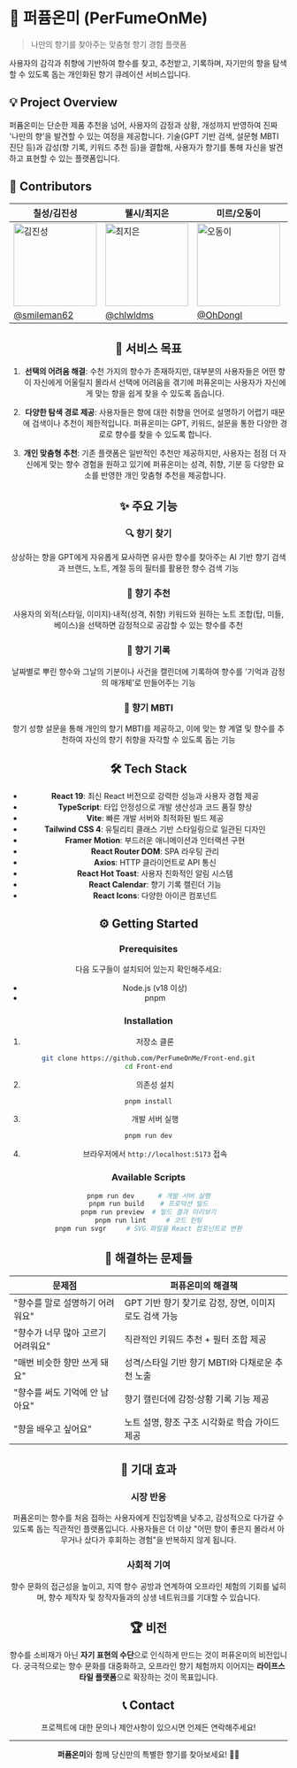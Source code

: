 # 🌸 퍼퓸온미 (PerFumeOnMe)

> 나만의 향기를 찾아주는 맞춤형 향기 경험 플랫폼

사용자의 감각과 취향에 기반하여 향수를 찾고, 추천받고, 기록하며, 자기만의 향을 탐색할 수 있도록 돕는 개인화된 향기 큐레이션 서비스입니다.

## 💡 Project Overview

퍼퓸온미는 단순한 제품 추천을 넘어, 사용자의 감정과 상황, 개성까지 반영하여 진짜 '나만의 향'을 발견할 수 있는 여정을 제공합니다. 기술(GPT 기반 검색, 설문형 MBTI 진단 등)과 감성(향 기록, 키워드 추천 등)을 결합해, 사용자가 향기를 통해 자신을 발견하고 표현할 수 있는 플랫폼입니다.

## 👥 Contributors

<div align="center">

| 칠성/김진성 | 웰시/최지은 | 미르/오동이 | 위즈/이슬기 |
|-------------|-------------|-------------|-------------|
| <a href="https://github.com/smileman62"><img src="https://github.com/smileman62.png" width="150" height="150" alt="김진성"/></a> | <a href="https://github.com/chlwldms"><img src="https://github.com/chlwldms.png" width="150" height="150" alt="최지은"/></a> | <a href="https://github.com/OhDongI"><img src="https://github.com/OhDongI.png" width="150" height="150" alt="오동이"/></a> | <a href="https://github.com/wiz0208"><img src="https://github.com/wiz0208.png" width="150" height="150" alt="이슬기"/></a> |
| [@smileman62](https://github.com/smileman62) | [@chlwldms](https://github.com/chlwldms) | [@OhDongI](https://github.com/OhDongI) | [@wiz0208](https://github.com/wiz0208) |


## 📌 서비스 목표

1. **선택의 어려움 해결**: 수천 가지의 향수가 존재하지만, 대부분의 사용자들은 어떤 향이 자신에게 어울릴지 몰라서 선택에 어려움을 겪기에 퍼퓨온미는 사용자가 자신에게 맞는 향을 쉽게 찾을 수 있도록 돕습니다.

2. **다양한 탐색 경로 제공**: 사용자들은 향에 대한 취향을 언어로 설명하기 어렵기 때문에 검색이나 추천이 제한적입니다. 퍼퓨온미는 GPT, 키워드, 설문을 통한 다양한 경로로 향수를 찾을 수 있도록 합니다.

3. **개인 맞춤형 추천**: 기존 플랫폼은 일반적인 추천만 제공하지만, 사용자는 점점 더 자신에게 맞는 향수 경험을 원하고 있기에 퍼퓨온미는 성격, 취향, 기분 등 다양한 요소를 반영한 개인 맞춤형 추천을 제공합니다.

## ✨ 주요 기능

### 🔍 향기 찾기
상상하는 향을 GPT에게 자유롭게 묘사하면 유사한 향수를 찾아주는 AI 기반 향기 검색과 브랜드, 노트, 계절 등의 필터를 활용한 향수 검색 기능

### 💝 향기 추천
사용자의 외적(스타일, 이미지)·내적(성격, 취향) 키워드와 원하는 노트 조합(탑, 미들, 베이스)을 선택하면 감정적으로 공감할 수 있는 향수를 추천

### 📅 향기 기록
날짜별로 뿌린 향수와 그날의 기분이나 사건을 캘린더에 기록하여 향수를 '기억과 감정의 매개체'로 만들어주는 기능

### 🧠 향기 MBTI
향기 성향 설문을 통해 개인의 향기 MBTI를 제공하고, 이에 맞는 향 계열 및 향수를 추천하여 자신의 향기 취향을 자각할 수 있도록 돕는 기능

## 🛠️ Tech Stack

- **React 19**: 최신 React 버전으로 강력한 성능과 사용자 경험 제공
- **TypeScript**: 타입 안정성으로 개발 생산성과 코드 품질 향상
- **Vite**: 빠른 개발 서버와 최적화된 빌드 제공
- **Tailwind CSS 4**: 유틸리티 클래스 기반 스타일링으로 일관된 디자인
- **Framer Motion**: 부드러운 애니메이션과 인터랙션 구현
- **React Router DOM**: SPA 라우팅 관리
- **Axios**: HTTP 클라이언트로 API 통신
- **React Hot Toast**: 사용자 친화적인 알림 시스템
- **React Calendar**: 향기 기록 캘린더 기능
- **React Icons**: 다양한 아이콘 컴포넌트

## ⚙️ Getting Started

### Prerequisites
다음 도구들이 설치되어 있는지 확인해주세요:
- Node.js (v18 이상)
- pnpm

### Installation

1. 저장소 클론
```bash
git clone https://github.com/PerFumeOnMe/Front-end.git
cd Front-end
```

2. 의존성 설치
```bash
pnpm install
```

3. 개발 서버 실행
```bash
pnpm run dev
```

4. 브라우저에서 `http://localhost:5173` 접속

### Available Scripts

```bash
pnpm run dev      # 개발 서버 실행
pnpm run build    # 프로덕션 빌드
pnpm run preview  # 빌드 결과 미리보기
pnpm run lint     # 코드 린팅
pnpm run svgr     # SVG 파일을 React 컴포넌트로 변환
```

## 🎯 해결하는 문제들

| 문제점 | 퍼퓨온미의 해결책 |
|--------|------------------|
| "향수를 말로 설명하기 어려워요" | GPT 기반 향기 찾기로 감정, 장면, 이미지로도 검색 가능 |
| "향수가 너무 많아 고르기 어려워요" | 직관적인 키워드 추천 + 필터 조합 제공 |
| "매번 비슷한 향만 쓰게 돼요" | 성격/스타일 기반 향기 MBTI와 다채로운 추천 노출 |
| "향수를 써도 기억에 안 남아요" | 향기 캘린더에 감정·상황 기록 기능 제공 |
| "향을 배우고 싶어요" | 노트 설명, 향조 구조 시각화로 학습 가이드 제공 |

## 🌟 기대 효과

### 시장 반응
퍼퓸온미는 향수를 처음 접하는 사용자에게 진입장벽을 낮추고, 감성적으로 다가갈 수 있도록 돕는 직관적인 플랫폼입니다. 사용자들은 더 이상 "어떤 향이 좋은지 몰라서 아무거나 샀다가 후회하는 경험"을 반복하지 않게 됩니다.

### 사회적 기여
향수 문화의 접근성을 높이고, 지역 향수 공방과 연계하여 오프라인 체험의 기회를 넓히며, 향수 제작자 및 창작자들과의 상생 네트워크를 기대할 수 있습니다.

## 🏆 비전

향수를 소비재가 아닌 **자기 표현의 수단**으로 인식하게 만드는 것이 퍼퓨온미의 비전입니다. 궁극적으로는 향수 문화를 대중화하고, 오프라인 향기 체험까지 이어지는 **라이프스타일 플랫폼**으로 확장하는 것이 목표입니다.

## 📞 Contact

프로젝트에 대한 문의나 제안사항이 있으시면 언제든 연락해주세요!

---

**퍼퓸온미**와 함께 당신만의 특별한 향기를 찾아보세요! 🌸✨
